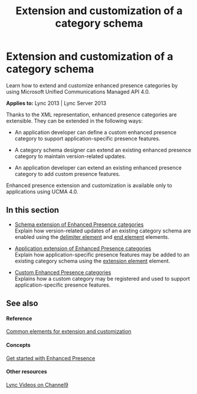 ﻿---
title: Extension and customization of a category schema
TOCTitle: Extension and customization of a category schema
ms:assetid: 1b24b946-7938-40e0-9d6c-fe2cb2d9dfed
ms:mtpsurl: https://msdn.microsoft.com/en-us/library/Dn454676(v=office.15)
ms:contentKeyID: 57093182
ms.date: 07/24/2014
mtps_version: v=office.15
---

# Extension and customization of a category schema

Learn how to extend and customize enhanced presence categories by using Microsoft Unified Communications Managed API 4.0.


**Applies to:** Lync 2013 | Lync Server 2013

Thanks to the XML representation, enhanced presence categories are extensible. They can be extended in the following ways:

  - An application developer can define a custom enhanced presence category to support application-specific presence features.

  - A category schema designer can extend an existing enhanced presence category to maintain version-related updates.

  - An application developer can extend an existing enhanced presence category to add custom presence features.

Enhanced presence extension and customization is available only to applications using UCMA 4.0.

## In this section

  - [Schema extension of Enhanced Presence categories](schema-extension-of-enhanced-presence-categories.md)  
    Explain how version-related updates of an existing category schema are enabled using the [delimiter element](delimiter-element.md) and [end element](end-element.md) elements.

  - [Application extension of Enhanced Presence categories](application-extension-of-enhanced-presence-categories.md)  
    Explain how application-specific presence features may be added to an existing category schema using the [extension element](extension-element.md) element.

  - [Custom Enhanced Presence categories](custom-enhanced-presence-categories.md)  
    Explains how a custom category may be registered and used to support application-specific presence features.

## See also

#### Reference

[Common elements for extension and customization](common-elements-for-extension-and-customization.md)

#### Concepts

[Get started with Enhanced Presence](get-started-with-enhanced-presence.md)

#### Other resources

[Lync Videos on Channel9](http://channel9.msdn.com/tags/lync)

